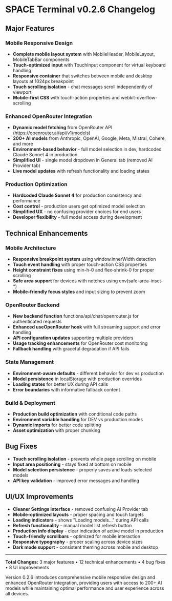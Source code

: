 # SPACE Terminal v0.2.6 Changelog

## Major Features

### Mobile Responsive Design
- **Complete mobile layout system** with MobileHeader, MobileLayout, MobileTabBar components
- **Touch-optimized input** with TouchInput component for virtual keyboard handling
- **Responsive container** that switches between mobile and desktop layouts at 1024px breakpoint
- **Touch scrolling isolation** - chat messages scroll independently of viewport
- **Mobile-first CSS** with touch-action properties and webkit-overflow-scrolling

### Enhanced OpenRouter Integration
- **Dynamic model fetching** from OpenRouter API (https://openrouter.ai/api/v1/models)
- **200+ AI models** from Anthropic, OpenAI, Google, Meta, Mistral, Cohere, and more
- **Environment-based behavior** - full model selection in dev, hardcoded Claude Sonnet 4 in production
- **Simplified UI** - single model dropdown in General tab (removed AI Provider tab)
- **Live model updates** with refresh functionality and loading states

### Production Optimization
- **Hardcoded Claude Sonnet 4** for production consistency and performance
- **Cost control** - production users get optimized model selection
- **Simplified UX** - no confusing provider choices for end users
- **Developer flexibility** - full model access during development

## Technical Enhancements

### Mobile Architecture
- **Responsive breakpoint system** using window.innerWidth detection
- **Touch event handling** with proper touch-action CSS properties
- **Height constraint fixes** using min-h-0 and flex-shrink-0 for proper scrolling
- **Safe area support** for devices with notches using env(safe-area-inset-*)
- **Mobile-friendly focus styles** and input sizing to prevent zoom

### OpenRouter Backend
- **New backend function** functions/api/chat/openrouter.js for authenticated requests
- **Enhanced useOpenRouter hook** with full streaming support and error handling
- **API configuration updates** supporting multiple providers
- **Usage tracking enhancements** for OpenRouter cost monitoring
- **Fallback handling** with graceful degradation if API fails

### State Management
- **Environment-aware defaults** - different behavior for dev vs production
- **Model persistence** in localStorage with production overrides
- **Loading states** for better UX during API calls
- **Error boundaries** with informative fallback content

### Build & Deployment
- **Production build optimization** with conditional code paths
- **Environment variable handling** for DEV vs production modes
- **Dynamic imports** for better code splitting
- **Asset optimization** with proper chunking

## Bug Fixes
- **Touch scrolling isolation** - prevents whole page scrolling on mobile
- **Input area positioning** - stays fixed at bottom on mobile
- **Model selection persistence** - properly saves and loads selected models
- **API key validation** - improved error messages and handling

## UI/UX Improvements
- **Cleaner Settings interface** - removed confusing AI Provider tab
- **Mobile-optimized layouts** - proper spacing and touch targets
- **Loading indicators** - shows "Loading models..." during API calls
- **Refresh functionality** - manual model list refresh button
- **Production info display** - clear indication of active model in production
- **Touch-friendly scrollbars** - optimized for mobile interaction
- **Responsive typography** - proper scaling across device sizes
- **Dark mode support** - consistent theming across mobile and desktop

---

**Total Changes:** 3 major features • 12 technical enhancements • 4 bug fixes • 8 UI improvements

Version 0.2.6 introduces comprehensive mobile responsive design and enhanced OpenRouter integration, providing users with access to 200+ AI models while maintaining optimal performance and user experience across all devices.

